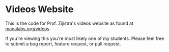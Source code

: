 # Videos Website

This is the code for Prof. Zijlstra's videos website as found at [manalabs.org/videos](https://manalabs.org/videos)

If you're viewing this you're most likely one of my students. Please feel free to submit a bug report, feature request, or pull request.

